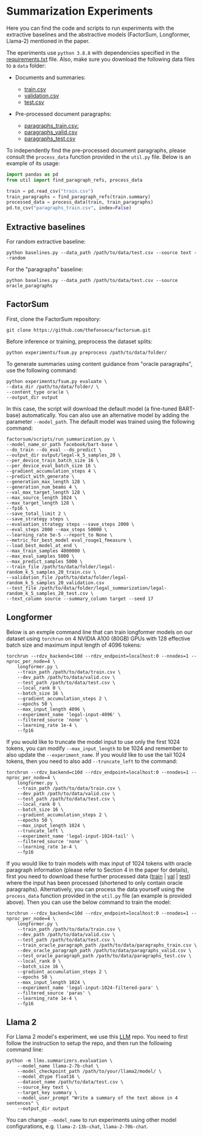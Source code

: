 # Summarization Experiments
Here you can find the code and scripts to run experiments with the extractive baselines and the abstractive models (FactorSum, Longformer, Llama-2) mentioned in the paper. 

The eperiments use `python 3.8.8` with dependencies specified in the [requirements.txt](./requirements.txt) file. Also, make sure you download the following data files to a `data` folder:

- Documents and summaries:
  - [train.csv](https://drive.google.com/file/d/1WX5w-ClK82Yy916350bRp3hcuqab1D-x/view?usp=sharing)
  - [validation.csv](https://drive.google.com/file/d/1khcDFSca6zUv-dFQ4XaxMt8jRf-9PZbV/view?usp=sharing)
  - [test.csv](https://drive.google.com/file/d/1v0EM35CFWxFPc5D4bFxpf59mV_kEv0pw/view?usp=sharing)

- Pre-processed document paragraphs:
  - [paragraphs_train.csv:](https://drive.google.com/file/d/12tdNRnnbovRA1E-YItkKxzEoXfunctBd/view?usp=sharing)
  - [paragraphs_valid.csv](https://drive.google.com/file/d/1eyt6ekCQuIQw7vs4cscwKgxLyqbmVPvN/view?usp=sharing)
  - [paragraphs_test.csv](https://drive.google.com/file/d/1sa6xT14SiZRm7-X0cG0XK6GXhq_P8FrR/view?usp=sharing)

To independently find the pre-processed document paragraphs, please consult the `process_data` function provided in the `util.py` file. Below is an example of its usage:

```python
import pandas as pd
from util import find_paragraph_refs, process_data

train = pd.read_csv("train.csv")
train_paragraphs = find_paragraph_refs(train.summary)
processed_data = process_data(train, train_paragraphs)
pd.to_csv("paragraphs_train.csv", index=False)
```

## Extractive baselines
For random extractive baseline:
```
python baselines.py --data_path /path/to/data/test.csv --source text --random
```

For the "paragraphs" baseline:
```
python baselines.py --data_path /path/to/data/test.csv --source oracle_paragraphs
```

## FactorSum
First, clone the FactorSum repository:
```
git clone https://github.com/thefonseca/factorsum.git
```

Before inference or training, preprocess the dataset splits:
```
python experiments/fsum.py preprocess /path/to/data/folder/
```

To generate summaries using content guidance from "oracle paragraphs", use the following command:
```
python experiments/fsum.py evaluate \
--data_dir /path/to/data/folder/ \
--content_type oracle \
--output_dir output
```

In this case, the script will download the default model (a fine-tuned BART-base) automatically.
You can also use an alternative model by adding the parameter `--model_path`. The default model was
trained using the following command:
```
factorsum/scripts/run_summarization.py \
--model_name_or_path facebook/bart-base \
--do_train --do_eval --do_predict \
--output_dir output/legal-k_5_samples_20 \
--per_device_train_batch_size 16 \
--per_device_eval_batch_size 16 \
--gradient_accumulation_steps 4 \
--predict_with_generate \
--generation_max_length 128 \
--generation_num_beams 4 \
--val_max_target_length 128 \
--max_source_length 1024 \
--max_target_length 128 \
--fp16 \
--save_total_limit 2 \
--save_strategy steps \
--evaluation_strategy steps --save_steps 2000 \
--eval_steps 2000 --max_steps 50000 \
--learning_rate 5e-5 --report_to None \
--metric_for_best_model eval_rouge1_fmeasure \
--load_best_model_at_end \
--max_train_samples 4000000 \
--max_eval_samples 5000 \
--max_predict_samples 5000 \
--train_file /path/to/data/folder/legal-random_k_5_samples_20_train.csv \
--validation_file /path/to/data/folder/legal-random_k_5_samples_20_validation.csv 
--test_file /path/to/data/folder/legal_summarization/legal-random_k_5_samples_20_test.csv \
--text_column source --summary_column target --seed 17
```

## Longformer

Below is an exmple command line that can train longformer models on our dataset using `torchrun` on 4 NVIDIA A100 (80GB) GPUs with 128 effective batch size and maximum input length of 4096 tokens:

```
torchrun --rdzv_backend=c10d --rdzv_endpoint=localhost:0 --nnodes=1 --nproc_per_node=4 \
    longformer.py \
    --train_path /path/to/data/train.csv \
    --dev_path /path/to/data/valid.csv \
    --test_path /path/to/data/test.csv \
    --local_rank 0 \
    --batch_size 16 \
    --gradient_accumulation_steps 2 \
    --epochs 50 \
    --max_input_length 4096 \
    --experiment_name 'legal-input-4096' \
    --filtered_source 'none' \
    --learning_rate 1e-4 \
    --fp16
```
If you would like to truncate the model input to use only the first 1024 tokens, you can modify `--max_input_length` to be 1024 and remember to also update the `--experiment_name`. If you would like to use the tail 1024 tokens, then you need to also add `--truncate_left` to the command:

```
torchrun --rdzv_backend=c10d --rdzv_endpoint=localhost:0 --nnodes=1 --nproc_per_node=4 \
    longformer.py \
    --train_path /path/to/data/train.csv \
    --dev_path /path/to/data/valid.csv \
    --test_path /path/to/data/test.csv \
    --local_rank 0 \
    --batch_size 16 \
    --gradient_accumulation_steps 2 \
    --epochs 50 \
    --max_input_length 1024 \
    --truncate_left \
    --experiment_name 'legal-input-1024-tail' \
    --filtered_source 'none' \
    --learning_rate 1e-4 \
    --fp16
```

If you would like to train models with max input of 1024 tokens with oracle paragraph information (please refer to Section 4 in the paper for details), first you need to download these further processed data ([train](https://drive.google.com/file/d/12tdNRnnbovRA1E-YItkKxzEoXfunctBd/view?usp=sharing) | [val](https://drive.google.com/file/d/1eyt6ekCQuIQw7vs4cscwKgxLyqbmVPvN/view?usp=sharing) | [test](https://drive.google.com/file/d/1sa6xT14SiZRm7-X0cG0XK6GXhq_P8FrR/view?usp=sharing)) where the input has been processed (shortened to only contain oracle paragraphs). Alternatively, you can process the data yourself using the `process_data` function provided in the `util.py` file (an example is provided above). Then you can use the below command to train the model:

```
torchrun --rdzv_backend=c10d --rdzv_endpoint=localhost:0 --nnodes=1 --nproc_per_node=4 \
    longformer.py \
    --train_path /path/to/data/train.csv \
    --dev_path /path/to/data/valid.csv \
    --test_path /path/to/data/test.csv \
    --train_oracle_paragraph_path /path/to/data/paragraphs_train.csv \
    --dev_oracle_paragraph_path /path/to/data/paragraphs_valid.csv \
    --test_oracle_paragraph_path /path/to/data/paragraphs_test.csv \
    --local_rank 0 \
    --batch_size 16 \
    --gradient_accumulation_steps 2 \
    --epochs 50 \
    --max_input_length 1024 \
    --experiment_name 'legal-input-1024-filtered-para' \
    --filtered_source 'paras' \
    --learning_rate 1e-4 \
    --fp16
```

## Llama 2
For Llama 2 model's experiment, we use this [LLM](https://github.com/thefonseca/llms) repo. You need to first follow the instruction to setup the repo, and then run the following command line:

```
python -m llms.summarizers.evaluation \
    --model_name llama-2-7b-chat \
    --model_checkpoint_path /path/to/your/llama2/model/ \
    --model_dtype float16 \
    --dataset_name /path/to/data/test.csv \
    --source_key text \
    --target_key summary \
    --model_user_prompt "Write a summary of the text above in 4 sentences" \
    --output_dir output
```

You can change `--model_name` to run experiments using other model configurations, e.g. `llama-2-13b-chat`, `llama-2-70b-chat`.
